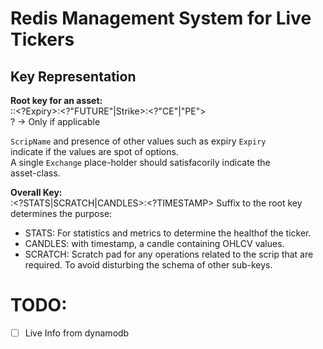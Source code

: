 # Redis Management System for Live Tickers

## Key Representation
**Root key for an asset:**  
<ScripName>:<Exchange>:<?Expiry>:<?"FUTURE"|Strike>:<?"CE"|"PE">  
? -> Only if applicable

`ScripName` and presence of other values such as expiry `Expiry`  
indicate if the values are spot of options.  
A single `Exchange` place-holder should satisfacorily indicate the  
asset-class.

**Overall Key:**  
<Root Key>:<?STATS|SCRATCH|CANDLES>:<?TIMESTAMP>
Suffix to the root key determines the purpose:
- STATS: For statistics and metrics to determine the healthof the ticker.
- CANDLES: with timestamp, a candle containing OHLCV values.
- SCRATCH: Scratch pad for any operations related to the scrip that are  
	required. To avoid disturbing the schema of other sub-keys.


# TODO:
- [ ] Live Info from dynamodb
